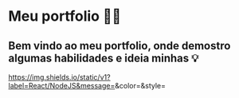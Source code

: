 # Meu portfolio  👨‍💻 

## Bem vindo ao meu portfolio, onde demostro algumas habilidades e ideia minhas 💡

https://img.shields.io/static/v1?label=React/NodeJS&message=<MESSAGE>&color=<COLOR>&style=<STYLE>&logo=<LOGO>
